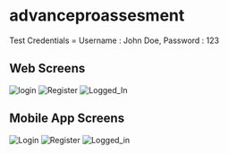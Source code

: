 # advanceproassesment
Test Credentials = Username : John Doe,
Password : 123
## Web Screens 
![login](https://github.com/JohnJoashDiaz/advanceproassesment/blob/master/Screens/Screenshot_1665124475.png)
![Register](https://github.com/JohnJoashDiaz/advanceproassesment/blob/master/Screens/web%202.JPG)
![Logged_In](https://github.com/JohnJoashDiaz/advanceproassesment/blob/master/Screens/web%203.JPG)
## Mobile App Screens
![Login](https://github.com/JohnJoashDiaz/advanceproassesment/blob/master/Screens/Screenshot_1665124475.png)
![Register](https://github.com/JohnJoashDiaz/advanceproassesment/blob/master/Screens/Screenshot_1665126181.png)
![Logged_in](https://github.com/JohnJoashDiaz/advanceproassesment/blob/master/Screens/Screenshot_1665126195.png)

